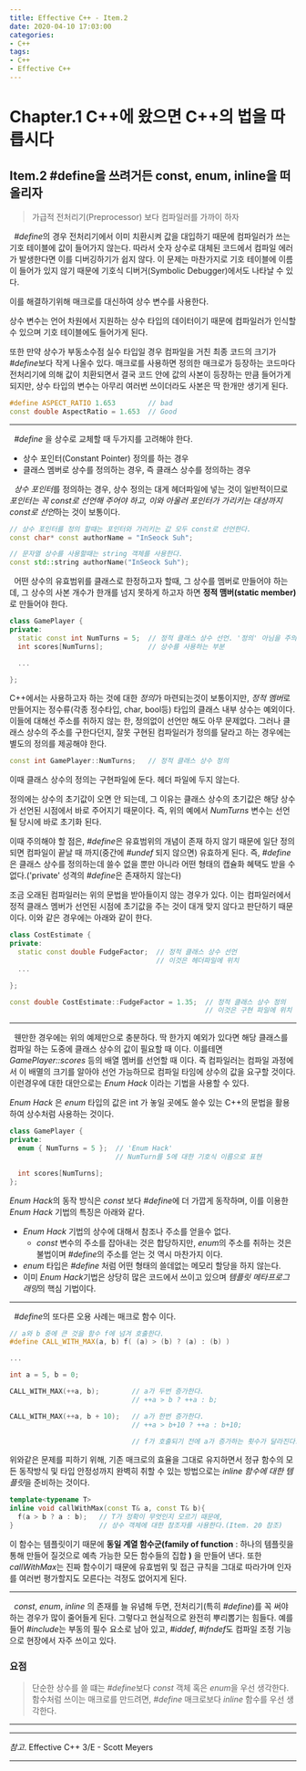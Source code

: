 ```yaml
---
title: Effective C++ - Item.2
date: 2020-04-10 17:03:00
categories:
- C++
tags:
- C++
- Effective C++
---
```


# Chapter.1 C++에 왔으면 C++의 법을 따릅시다

## Item.2 #define을 쓰려거든 const, enum, inline을 떠올리자

> 가급적 전처리기(Preprocessor) 보다 컴파일러를 가까이 하자

&nbsp; *#define*의 경우 전처리기에서 이미 치환시켜 값을 대입하기 때문에 컴파일러가 쓰는 기호 테이블에 값이 들어가지 않는다. 따라서 숫자 상수로 대체된 코드에서 컴파일 에러가 발생한다면 이를 디버깅하기가 쉽지 않다. 
이 문제는 마찬가지로 기호 테이블에 이름이 들어가 있지 않기 때문에 기호식 디버거(Symbolic Debugger)에서도 나타날 수 있다.

이를 해결하기위해 매크로를 대신하여 상수 변수를 사용한다.

상수 변수는 언어 차원에서 지원하는 상수 타입의 데이터이기 때문에 컴파일러가 인식할수 있으며 기호 테이블에도 들어가게 된다.

또한 만약 상수가 부동소수점 실수 타입일 경우 컴파일을 거친 최종 코드의 크기가 *#define*보다 작게 나올수 있다. 매크로를 사용하면 정의한 매크로가 등장하는 코드마다 전처리기에 의해 값이 치환되면서 결국 코드 안에 값의 사본이 등장하는 만큼 들어가게 되지만, 상수 타입의 변수는 아무리 여러번 쓰이더라도 사본은 딱 한개만 생기게 된다.

```cpp
#define ASPECT_RATIO 1.653        // bad
const double AspectRatio = 1.653  // Good
```

---

&nbsp; *#define* 을 상수로 교체할 때 두가지를 고려해야 한다.

- 상수 포인터(Constant Pointer) 정의를 하는 경우
- 클래스 멤버로 상수를 정의하는 경우, 즉 클래스 상수를 정의하는 경우

&nbsp; *상수 포인터*를 정의하는 경우, 상수 정의는 대게 헤더파일에 넣는 것이 일반적이므로 *포인터는 꼭 const로 선언해 주어야 하고, 이와 아울러 포인터가 가리키는 대상까지 const로 선언*하는 것이 보통이다.

```cpp
// 상수 포인터를 정의 할때는 포인터와 가리키는 값 모두 const로 선언한다.
const char* const authorName = "InSeock Suh";

// 문자열 상수를 사용할때는 string 객체를 사용한다.
const std::string authorName("InSeock Suh");
```

&nbsp; 어떤 상수의 유효범위를 클래스로 한정하고자 할때, 그 상수를 멤버로 만들어야 하는데, 그 상수의 사본 개수가 한개를 넘지 못하게 하고자 하면 **정적 맴버(static member)** 로 만들어야 한다.
  
```cpp
class GamePlayer {
private:
  static const int NumTurns = 5;  // 정적 클래스 상수 선언. '정의' 아님을 주의
  int scores[NumTurns];           // 상수를 사용하는 부분

  ...

};
```

C++에서는 사용하고자 하는 것에 대한 *정의*가 마련되는것이 보통이지만, *정적 멤버*로 만들어지는 정수류(각종 정수타입, char, bool등) 타입의 클래스 내부 상수는 예외이다. 이들에 대해선 주소를 취하지 않는 한, 정의없이 선언만 해도 아무 문제없다. 그러나 클래스 상수의 주소를 구한다던지, 잘못 구현된 컴파일러가 정의를 달라고 하는 경우에는 별도의 정의를 제공해야 한다.

```cpp
const int GamePlayer::NumTurns;   // 정적 클래스 상수 정의
```

이때 클래스 상수의 정의는 구현파일에 둔다. 헤더 파일에 두지 않는다.

정의에는 상수의 초기값이 오면 안 되는데, 그 이유는 클래스 상수의 초기값은 해당 상수가 선언된 시점에서 바로 주어지기 때문이다. 즉, 위의 예에서 *NumTurns* 변수는 선언될 당시에 바로 초기화 된다.

이때 주의해야 할 점은, *#define*은 유효범위의 개념이 존재 하지 않기 때문에 일단 정의되면 컴파일이 끝날 때 까지(중간에 *#undef* 되지 않으면) 유효하게 된다. 즉, *#define*은 클래스 상수를 정의하는데 쓸수 없을 뿐만 아니라 어떤 형태의 캡슐화 혜택도 받을 수 없다.('private' 성격의 *#define*은 존재하지 않는다)

조금 오래된 컴파일러는 위의 문법을 받아들이지 않는 경우가 있다. 이는 컴파일러에서 정적 클래스 멤버가 선언된 시점에 초기값을 주는 것이 대개 맞지 않다고 판단하기 때문이다. 이와 같은 경우에는 아래와 같이 한다.

```cpp
class CostEstimate {
private:
  static const double FudgeFactor;  // 정적 클래스 상수 선언
                                    // 이것은 헤더파일에 위치
  ...

};

const double CostEstimate::FudgeFactor = 1.35;  // 정적 클래스 상수 정의
                                                // 이것은 구현 파일에 위치
```

---

&nbsp; 웬만한 경우에는 위의 예제만으로 충분하다. 딱 한가지 예외가 있다면 해당 클래스를 컴파일 하는 도중에 클래스 상수의 값이 필요할 때 이다. 이를테면 *GamePlayer::scores* 등의 배열 멤버를 선언할 때 이다. 즉 컴파일러는 컴파일 과정에서 이 배멸의 크기를 알아야 선언 가능하므로 컴파일 타임에 상수의 값을 요구할 것이다. 이런경우에 대한 대안으로는 *Enum Hack* 이라는 기법을 사용할 수 있다.

*Enum Hack* 은 *enum* 타입의 값은 int 가 놓일 곳에도 쓸수 있는 C++의 문법을 활용하여 상수처럼 사용하는 것이다.

```cpp
class GamePlayer {
private:
  enum { NumTurns = 5 };  // 'Enum Hack'
                          // NumTurn를 5에 대한 기호식 이름으로 표현

  int scores[NumTurns];
};
```

*Enum Hack*의 동작 방식은 *const* 보다 *#define*에 더 가깝게 동작하며, 이를 이용한 *Enum Hack* 기법의 특징은 아래와 같다.

- *Enum Hack* 기법의 상수에 대해서 참조나 주소를 얻을수 없다.
  - *const* 변수의 주소를 잡아내는 것은 합당하지만, *enum*의 주소를 취하는 것은 불법이며 *#define*의 주소를 얻는 것 역시 마찬가지 이다.
- *enum* 타입은 *#define* 처럼 어떤 형태의 쓸데없는 메모리 할당을 하지 않는다.
- 이미 *Enum Hack*기법은 상당히 많은 코드에서 쓰이고 있으며 *템플릿 메타프로그래밍*의 핵심 기법이다.

---

&nbsp; *#define*의 또다른 오용 사례는 매크로 함수 이다.

```cpp
// a와 b 중에 큰 것을 함수 f에 넘겨 호출한다.
#define CALL_WITH_MAX(a, b) f( (a) > (b) ? (a) : (b) )

...

int a = 5, b = 0;

CALL_WITH_MAX(++a, b);        // a가 두번 증가한다.
                              // ++a > b ? ++a : b;

CALL_WITH_MAX(++a, b + 10);   // a가 한번 증가한다.
                              // ++a > b+10 ? ++a : b+10;

                              // f가 호출되기 전에 a가 증가하는 횟수가 달라진다.
```

위와같은 문제를 피하기 위해, 기존 매크로의 효율을 그대로 유지하면서 정규 함수의 모든 동작방식 및 타입 안정성까지 완벽히 취할 수 있는 방법으로는 *inline 함수에 대한 템플릿*을 준비하는 것이다.

```cpp
template<typename T>
inline void callWithMax(const T& a, const T& b){
  f(a > b ? a : b);   // T가 정확이 무엇인지 모르기 때문에,
}                     // 상수 객체에 대한 참조자를 사용한다.(Item. 20 참조)
```

이 함수는 템플릿이기 때문에 **동일 계열 함수군(family of function** : 하나의 템플릿을 통해 만들어 질것으로 예측 가능한 모든 함수들의 집합 **)** 을 만들어 낸다. 또한 *callWithMax*는 진짜 함수이기 때문에 유효범위 및 접근 규칙을 그대로 따라가며 인자를 여러번 평가할지도 모른다는 걱정도 없어지게 된다.

---


&nbsp; *const*, *enum*, *inline* 의 존재를 늘 유념해 두면, 전처리기(특히 *#define*)를 꼭 써야 하는 경우가 많이 줄어들게 된다.
그렇다고 현실적으로 완전히 뿌리뽑기는 힘들다. 예를 들어 *#include*는 부동의 필수 요소로 남아 있고, *#iddef*, *#ifndef*도 컴파일 조정 기능으로 현장에서 자주 쓰이고 있다.

### 요점

> 단순한 상수를 쓸 떄는 *#define*보다 *const* 객체 혹은 *enum*을 우선 생각한다.
> 함수처럼 쓰이는 매크로를 만드려면, *#define* 매크로보다 *inline* 함수를 우선 생각한다.

---
---
*참고*. Effective C++ 3/E - Scott Meyers

---
